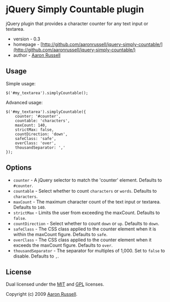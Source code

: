 # jQuery Simply Countable plugin

jQuery plugin that provides a character counter for any text input or textarea.

* version - 0.3
* homepage - [http://github.com/aaronrussell/jquery-simply-countable/](http://github.com/aaronrussell/jquery-simply-countable/)
* author - [Aaron Russell](http://www.aaronrussell.co.uk)

## Usage

Simple usage:

    $('#my_textarea').simplyCountable();

Advanced usage:

    $('#my_textarea').simplyCountable({
        counter: '#counter',
        countable: 'characters',
        maxCount: 140,
        strictMax: false,
        countDirection: 'down',
        safeClass: 'safe',
        overClass: 'over',
        thousandSeparator: ','
    });

## Options

* `counter` - A jQuery selector to match the 'counter' element. Defaults to `#counter`.
* `countable` - Select whether to count `characters` or `words`. Defaults to `characters`.
* `maxCount` - The maximum character count of the text input or textarea. Defaults to `140`.
* `strictMax` - Limits the user from exceeding the maxCount. Defaults to `false`.
* `countDirection` - Select whether to count `down` or `up`. Defaults to `down`.
* `safeClass` - The CSS class applied to the counter element when it is within the maxCount figure. Defaults to `safe`.
* `overClass` - The CSS class applied to the counter element when it exceeds the maxCount figure. Defaults to `over`.
* `thousandSeparator` - The separator for multiples of 1,000. Set to `false` to disable. Defaults to `,`.

## License

Dual licensed under the [MIT](http://www.opensource.org/licenses/mit-license.php) and [GPL](http://www.opensource.org/licenses/gpl-license.php) licenses.

Copyright (c) 2009 [Aaron Russell](http://www.aaronrussell.co.uk).